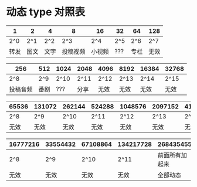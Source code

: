 # 动态 type 对照表
| 1    | 2    | 4    | 8        | 16     | 32  | 64   | 128  |
| ---- | ---- | ---- | -------- | ------ | --- | ---- | ---- |
| 2^0  | 2^1  | 2^2  | 2^3      | 2^4    | 2^5 | 2^6  | 2^7  |
| 转发 | 图文 | 文字 | 投稿视频 | 小视频 | ??? | 专栏 | 无效 |

| 256      | 512  | 1024 | 2048       | 4096 | 8192 | 16384 | 32768 |
| -------- | ---- | ---- | ---------- | ---- | ---- | ----- | ----- |
| 2^8      | 2^9  | 2^10 | 2^11       | 2^12 | 2^13 | 2^14  | 2^15  |
| 投稿音频 | 番剧 | ???  | 分享 | 无效 | 无效 | 无效  | 无效  |

| 65536 | 131072 | 262144 | 524288 | 1048576 | 2097152 | 4194304 | 8388608 |
| ----- | ------ | ------ | ------ | ------- | ------- | ------- | ------- |
| 2^8   | 2^9    | 2^10   | 2^11   | 2^12    | 2^13    | 2^14    | 2^15    |
| 无效  | 无效   | 无效   | 无效   | 无效    | 无效    | 无效    | 无效    |

| 16777216 | 33554432 | 67108864 | 134217728 | 268435455      |
| -------- | -------- | -------- | --------- | -------------- |
| 2^8      | 2^9      | 2^10     | 2^11      | 前面所有加起来 |
| 无效     | 无效     | 无效     | 无效      | 全部动态       |
